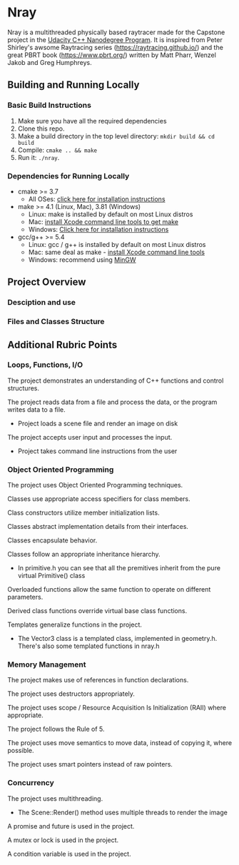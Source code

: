 # Nray

Nray is a multithreaded physically based raytracer made for the Capstone project in the [Udacity C++ Nanodegree Program](https://www.udacity.com/course/c-plus-plus-nanodegree--nd213).
It is inspired from Peter Shirley's awsome Raytracing series (https://raytracing.github.io/) and the great PBRT book (https://www.pbrt.org/) written by Matt Pharr, Wenzel Jakob and Greg Humphreys.

## Building and Running Locally

### Basic Build Instructions
1. Make sure you have all the required dependencies
2. Clone this repo.
3. Make a build directory in the top level directory: `mkdir build && cd build`
4. Compile: `cmake .. && make`
5. Run it: `./nray`.

### Dependencies for Running Locally
* cmake >= 3.7
  * All OSes: [click here for installation instructions](https://cmake.org/install/)
* make >= 4.1 (Linux, Mac), 3.81 (Windows)
  * Linux: make is installed by default on most Linux distros
  * Mac: [install Xcode command line tools to get make](https://developer.apple.com/xcode/features/)
  * Windows: [Click here for installation instructions](http://gnuwin32.sourceforge.net/packages/make.htm)
* gcc/g++ >= 5.4
  * Linux: gcc / g++ is installed by default on most Linux distros
  * Mac: same deal as make - [install Xcode command line tools](https://developer.apple.com/xcode/features/)
  * Windows: recommend using [MinGW](http://www.mingw.org/)

## Project Overview

### Desciption and use

### Files and Classes Structure

## Additional Rubric Points

### Loops, Functions, I/O
The project demonstrates an understanding of C++ functions and control structures.

The project reads data from a file and process the data, or the program writes data to a file.
- Project loads a scene file and render an image on disk

The project accepts user input and processes the input.
- Project takes command line instructions from the user

### Object Oriented Programming
The project uses Object Oriented Programming techniques.

Classes use appropriate access specifiers for class members.

Class constructors utilize member initialization lists.

Classes abstract implementation details from their interfaces.

Classes encapsulate behavior.

Classes follow an appropriate inheritance hierarchy.

- In primitive.h you can see that all the premitives inherit from the pure virtual Primitive() class

Overloaded functions allow the same function to operate on different parameters.

Derived class functions override virtual base class functions.

Templates generalize functions in the project.
- The Vector3 class is a templated class, implemented in geometry.h. There's also some templated functions in nray.h

### Memory Management
The project makes use of references in function declarations.

The project uses destructors appropriately.

The project uses scope / Resource Acquisition Is Initialization (RAII) where appropriate.

The project follows the Rule of 5.

The project uses move semantics to move data, instead of copying it, where possible.

The project uses smart pointers instead of raw pointers.

### Concurrency
The project uses multithreading.
- The Scene::Render() method uses multiple threads to render the image

A promise and future is used in the project.

A mutex or lock is used in the project.

A condition variable is used in the project.

